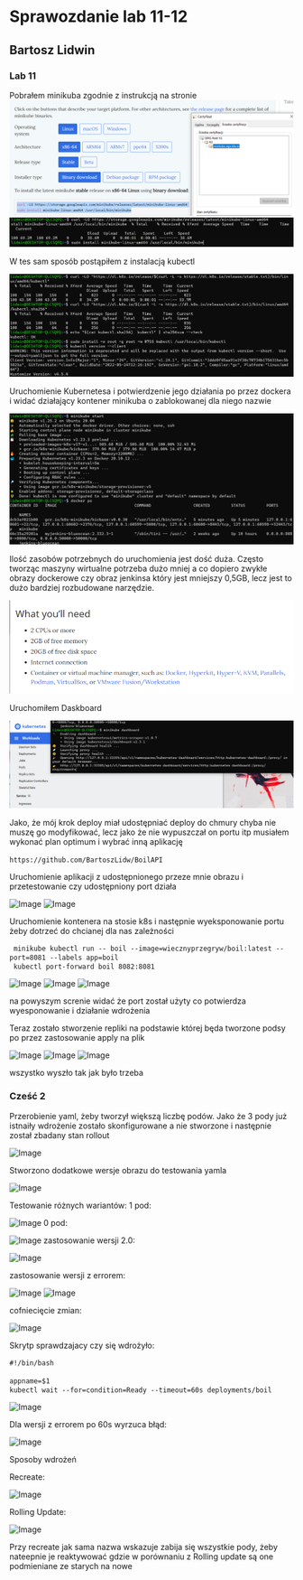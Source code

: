 # Sprawozdanie lab 11-12 
## Bartosz Lidwin

### Lab 11

 Pobrałem minikuba zgodnie z instrukcją na stronie  
 ![Image](./scr/PNG1.png)
 ![Image](./scr/PNG2.png)
 
 W tes sam sposób postąpiłem z instalacją kubectl 
 
  ![Image](./scr/PNG3.png)

 Uruchomienie Kubernetesa i potwierdzenie jego działania po przez dockera i widać działający kontener minikuba o zablokowanej dla niego nazwie
 
  ![Image](./scr/PNG4.png)
  
 Ilość zasobów potrzebnych do uruchomienia jest dość duża. Często tworząc maszyny wirtualne potrzeba dużo mniej a co dopiero zwykłe obrazy dockerowe czy obraz jenkinsa który jest mniejszy 0,5GB, lecz jest to dużo bardziej rozbudowane narzędzie.
 
  ![Image](./scr/PNG5.png)
  
 Uruchomiłem Daskboard
 
  ![Image](./scr/PNG6.png)
  
 Jako, że mój krok deploy miał udostępniać deploy do chmury chyba nie muszę go modyfikować, lecz jako że nie wypuszczał on portu itp musiałem wykonać plan optimum i wybrać inną aplikację 
 
 ``` https://github.com/BartoszLidw/BoilAPI ```
 
 Uruchomienie aplikacji z udostępnionego przeze mnie obrazu i przetestowanie czy udostępniony port działa 
 
 ![Image](./scr/PNG7.png)
 ![Image](./scr/PNG8.png)
 
 Uruchomienie kontenera na stosie k8s i następnie wyeksponowanie portu żeby dotrzeć do chcianej dla nas zależności 
 
```
 minikube kubectl run -- boil --image=wiecznyprzegryw/boil:latest --port=8081 --labels app=boil
 kubectl port-forward boil 8082:8081

```
 ![Image](./scr/PNG9.png) 
 ![Image](./scr/PNG10.png) 
 ![Image](./scr/PNG11.png)
 
 
na powyszym screnie widać że port został użyty co potwierdza wyesponowanie i działanie wdrożenia

Teraz zostało stworzenie repliki na podstawie której będa tworzone podsy po przez zastosowanie apply na plik

![Image](./scr/PNG12.png) 
![Image](./scr/PNG13.png) 
![Image](./scr/PNG14.png)

wszystko wyszło tak jak było trzeba

### Cześć 2


Przerobienie yaml, żeby tworzył większą liczbę podów. Jako że 3 pody już istnaiły wdrożenie zostało skonfigurowane a nie stworzone i następnie został zbadany stan rollout

![Image](./scr/PNG15.png)


Stworzono dodatkowe wersje obrazu do testowania yamla

![Image](./scr/PNG16.png)

Testowanie różnych wariantów:
1 pod:

![Image](./scr/PNG17.png)
0 pod:

![Image](./scr/PNG18.png)
zastosowanie wersji 2.0:

![Image](./scr/PNG19.png)

zastosowanie wersji z errorem:


![Image](./scr/PNG20.png)
![Image](./scr/PNG21.png)

cofniecięcie zmian:

![Image](./scr/PNG22.png)


Skrytp sprawdzajacy czy się wdrożyło:
```
#!/bin/bash

appname=$1
kubectl wait --for=condition=Ready --timeout=60s deployments/boil
```

![Image](./scr/PNG23.png)

Dla wersji z errorem po 60s wyrzuca błąd:

![Image](./scr/PNG24.png)

Sposoby wdrożeń 

Recreate:

![Image](./scr/PNG25.png)

Rolling Update:

![Image](./scr/PNG26.png)

Przy recreate jak sama nazwa wskazuje zabija się wszystkie pody, żeby nateepnie je reaktywować gdzie w porównaniu z Rolling update są one podmieniane ze starych na nowe 




















 













 
 
 
 
 
 
 
	
	
	
	
	
	
	
	
	
	
	